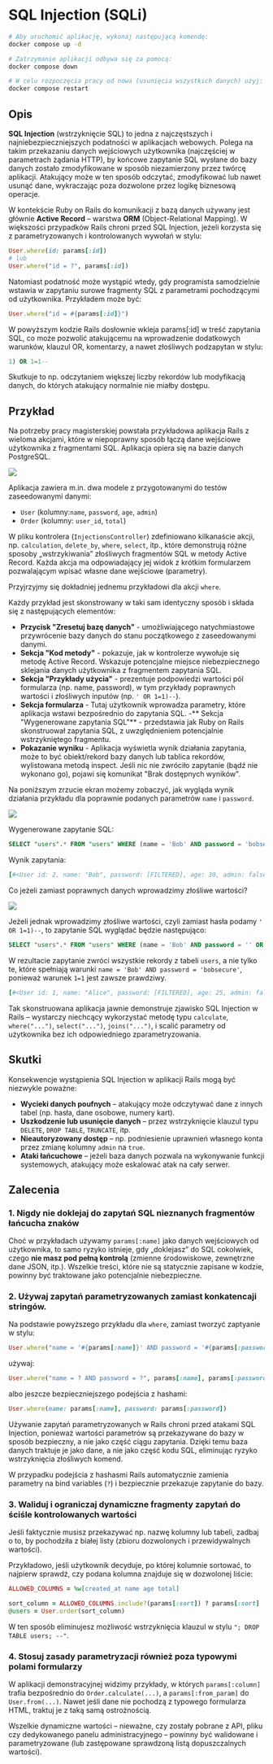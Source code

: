 # SQL Injection (SQLi)

```bash
# Aby uruchomić aplikację, wykonaj następującą komendę:
docker compose up -d

# Zatrzymanie aplikacji odbywa się za pomocą:
docker compose down

# W celu rozpoczęcia pracy od nowa (usunięcia wszystkich danych) użyj:
docker compose restart
```

## Opis

**SQL Injection** (wstrzyknięcie SQL) to jedna z najczęstszych i najniebezpieczniejszych podatności w aplikacjach webowych. Polega na takim przekazaniu danych wejściowych użytkownika (najczęściej w parametrach żądania HTTP), by końcowe zapytanie SQL wysłane do bazy danych zostało zmodyfikowane w sposób niezamierzony przez twórcę aplikacji. Atakujący może w ten sposób odczytać, zmodyfikować lub nawet usunąć dane, wykraczając poza dozwolone przez logikę biznesową operacje.

W kontekście Ruby on Rails do komunikacji z bazą danych używany jest głównie **Active Record** – warstwa **ORM** (Object-Relational Mapping). W większości przypadków Rails chroni przed SQL Injection, jeżeli korzysta się z parametryzowanych i kontrolowanych wywołań w stylu:

```ruby
User.where(id: params[:id])
# lub
User.where("id = ?", params[:id])
```

Natomiast podatność może wystąpić wtedy, gdy programista samodzielnie wstawia w zapytaniu surowe fragmenty SQL z parametrami pochodzącymi od użytkownika. Przykładem może być:

```ruby
User.where("id = #{params[:id]}")
```

W powyższym kodzie Rails dosłownie wkleja params[:id] w treść zapytania SQL, co może pozwolić atakującemu na wprowadzenie dodatkowych warunków, klauzul OR, komentarzy, a nawet złośliwych podzapytan w stylu:

```sql
1) OR 1=1--
```

Skutkuje to np. odczytaniem większej liczby rekordów lub modyfikacją danych, do których atakujący normalnie nie miałby dostępu.

## Przykład

Na potrzeby pracy magisterskiej powstała przykładowa aplikacja Rails z wieloma akcjami, które w niepoprawny sposób łączą dane wejściowe użytkownika z fragmentami SQL. Aplikacja opiera się na bazie danych PostgreSQL.

![](./screenshots/sqli-all.png)

Aplikacja zawiera m.in. dwa modele z przygotowanymi do testów zaseedowanymi danymi:
- `User` (kolumny:`name`, `password`, `age`, `admin`)
- `Order` (kolumny: `user_id`, `total`)

W pliku kontrolera (`InjectionsController`) zdefiniowano kilkanaście akcji, np. `calculation`, `delete_by`, `where`, `select`, itp., które demonstrują różne sposoby „wstrzykiwania” złośliwych fragmentów SQL w metody Active Record. Każda akcja ma odpowiadający jej widok z krótkim formularzem pozwalającym wpisać własne dane wejściowe (parametry).

Przyjrzyjmy się dokładniej jednemu przykładowi dla akcji `where`.

Każdy przykład jest skonstrowany w taki sam identyczny sposób i składa się z następujących elementów:
- **Przycisk "Zresetuj bazę danych"** - umożliwiającego natychmiastowe przywrócenie bazy danych do stanu początkowego z zaseedowanymi danymi.
- **Sekcja "Kod metody"** - pokazuje, jak w kontrolerze wywołuje się metodę Active Record. Wskazuje potencjalne miejsce niebezpiecznego sklejania danych użytkownika z fragmentem zapytania SQL.
- **Sekcja "Przykłady użycia"** - prezentuje podpowiedzi wartości pól formularza (np. name, password), w tym przykłady poprawnych wartości i złośliwych inputów (np. `' OR 1=1)--`).
- **Sekcja formularza** - Tutaj użytkownik wprowadza parametry, które aplikacja wstawi bezpośrednio do zapytania SQL.
-** Sekcja "Wygenerowane zapytania SQL"** - przedstawia jak Ruby on Rails skonstruował zapytania SQL, z uwzględnieniem potencjalnie wstrzykniętego fragmentu.
- **Pokazanie wyniku** - Aplikacja wyświetla wynik działania zapytania, może to być obiekt/rekord bazy danych lub tablica rekordów, wylistowana metodą inspect. Jeśli nic nie zwróciło zapytanie (bądź nie wykonano go), pojawi się komunikat "Brak dostępnych wyników".

Na poniższym zrzucie ekran możemy zobaczyć, jak wygląda wynik działania przykładu dla poprawnie podanych parametrów `name` i `password`.

![](./screenshots/sqli-where-good.png)

Wygenerowane zapytanie SQL:
```sql
SELECT "users".* FROM "users" WHERE (name = 'Bob' AND password = 'bobsecure')
```

Wynik zapytania:
```ruby
[#<User id: 2, name: "Bob", password: [FILTERED], age: 30, admin: false, created_at: "2025-03-05 07:20:19.305474000 +0000", updated_at: "2025-03-05 07:20:19.305474000 +0000">]
```

Co jeżeli zamiast poprawnych danych wprowadzimy złośliwe wartości?

![](./screenshots/sqli-where-bad.png)

Jeżeli jednak wprowadzimy złośliwe wartości, czyli zamiast hasła podamy `' OR 1=1)--`, to zapytanie SQL wyglądać będzie następująco:

```sql
SELECT "users".* FROM "users" WHERE (name = 'Bob' AND password = '' OR 1=1);--')
```

W rezultacie zapytanie zwróci wszystkie rekordy z tabeli `users`, a nie tylko te, które spełniają warunki `name = 'Bob' AND password = 'bobsecure'`, ponieważ warunek `1=1` jest zawsze prawdziwy.
```ruby
[#<User id: 1, name: "Alice", password: [FILTERED], age: 25, admin: false, created_at: "2025-03-05 07:20:19.296657000 +0000", updated_at: "2025-03-05 07:20:19.296657000 +0000">, #<User id: 2, name: "Bob", password: [FILTERED], age: 30, admin: false, created_at: "2025-03-05 07:20:19.305474000 +0000", updated_at: "2025-03-05 07:20:19.305474000 +0000">, #<User id: 3, name: "Admin", password: [FILTERED], age: 34, admin: true, created_at: "2025-03-05 07:20:19.316573000 +0000", updated_at: "2025-03-05 07:20:19.316573000 +0000">, #<User id: 4, name: "Eve", password: [FILTERED], age: 42, admin: false, created_at: "2025-03-05 07:20:19.332288000 +0000", updated_at: "2025-03-05 07:20:19.332288000 +0000">, #<User id: 5, name: "Mallory", password: [FILTERED], age: 38, admin: false, created_at: "2025-03-05 07:20:19.338072000 +0000", updated_at: "2025-03-05 07:20:19.338072000 +0000">]
```

Tak skonstruowana aplikacja jawnie demonstruje zjawisko SQL Injection w Rails – wystarczy niechcący wykorzystać metodę typu `calculate`, `where("...")`, `select("...")`, `joins("...")`, i scalić parametry od użytkownika bez ich odpowiedniego zparametryzowania.

## Skutki

Konsekwencje wystąpienia SQL Injection w aplikacji Rails mogą być niezwykle poważne:
- **Wycieki danych poufnych** – atakujący może odczytywać dane z innych tabel (np. hasła, dane osobowe, numery kart).
- **Uszkodzenie lub usunięcie danych** – przez wstrzyknięcie klauzul typu `DELETE`, `DROP TABLE`, `TRUNCATE`, itp.
- **Nieautoryzowany dostęp** – np. podniesienie uprawnień własnego konta przez zmianę kolumny `admin` na `true`.
- **Ataki łańcuchowe** – jeżeli baza danych pozwala na wykonywanie funkcji systemowych, atakujący może eskalować atak na cały serwer.

## Zalecenia

### 1. Nigdy nie doklejaj do zapytań SQL nieznanych fragmentów łańcucha znaków

Choć w przykładach używamy `params[:name]` jako danych wejściowych od użytkownika, to samo ryzyko istnieje, gdy „doklejasz” do SQL cokolwiek, czego **nie masz pod pełną kontrolą** (zmienne środowiskowe, zewnętrzne dane JSON, itp.). Wszelkie treści, które nie są statycznie zapisane w kodzie, powinny być traktowane jako potencjalnie niebezpieczne.

### 2. Używaj zapytań parametryzowanych zamiast konkatencaji stringów.

Na podstawie powyższego przykładu dla `where`, zamiast tworzyć zaptyanie w stylu:
```ruby
User.where("name = '#{params[:name]}' AND password = '#{params[:password]}'")
```

używaj:

```ruby
User.where("name = ? AND password = ?", params[:name], params[:password])
```

albo jeszcze bezpieczniejszego podejścia z hashami:

```ruby
User.where(name: params[:name], password: params[:password])
```

Używanie zapytań parametryzowanych w Rails chroni przed atakami SQL Injection, ponieważ wartości parametrów są przekazywane do bazy w sposób bezpieczny, a nie jako część ciągu zapytania. Dzięki temu baza danych traktuje je jako dane, a nie jako część kodu SQL, eliminując ryzyko wstrzyknięcia złośliwych komend.

W przypadku podejścia z hashasmi Rails automatycznie zamienia parametry na bind variables (`?`) i bezpiecznie przekazuje zapytanie do bazy.

### 3. Waliduj i ograniczaj dynamiczne fragmenty zapytań do ściśle kontrolowanych wartości

Jeśli faktycznie musisz przekazywać np. nazwę kolumny lub tabeli, zadbaj o to, by pochodziła z białej listy (zbioru dozwolonych i przewidywalnych wartości).

Przykładowo, jeśli użytkownik decyduje, po której kolumnie sortować, to najpierw sprawdź, czy podana kolumna znajduje się w dozwolonej liście:

```ruby
ALLOWED_COLUMNS = %w[created_at name age total]

sort_column = ALLOWED_COLUMNS.include?(params[:sort]) ? params[:sort] : "name"
@users = User.order(sort_column)
```

W ten sposób eliminujesz możliwość wstrzyknięcia klauzul w stylu `"; DROP TABLE users; --"`.

### 4. Stosuj zasady parametryzacji również poza typowymi polami formularzy

W aplikacji demonstracyjnej widzimy przykłady, w których `params[:column]` trafia bezpośrednio do `Order.calculate(...)`, a `params[:from_param]` do `User.from(...)`. Nawet jeśli dane nie pochodzą z typowego formularza HTML, traktuj je z taką samą ostrożnością.

Wszelkie dynamiczne wartości – nieważne, czy zostały pobrane z API, pliku czy dedykowanego panelu administracyjnego – powinny być walidowane i parametryzowane (lub zastępowane sprawdzoną listą dopuszczalnych wartości).


